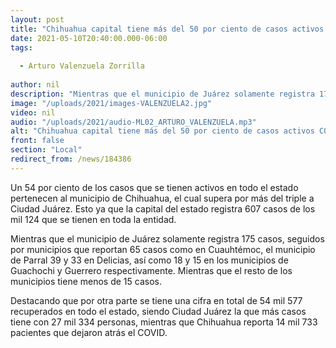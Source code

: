 ```yaml
---
layout: post
title: "Chihuahua capital tiene más del 50 por ciento de casos activos COVID "
date: 2021-05-10T20:40:00.000-06:00
tags:
  
  - Arturo Valenzuela Zorrilla
  
author: nil
description: "Mientras que el municipio de Juárez solamente registra 175 casos."
image: "/uploads/2021/images-VALENZUELA2.jpg"
video: nil
audio: "/uploads/2021/audio-ML02_ARTURO_VALENZUELA.mp3"
alt: "Chihuahua capital tiene más del 50 por ciento de casos activos COVID "
front: false
section: "Local"
redirect_from: /news/184386
---
```


Un 54 por ciento de los casos que se tienen activos en todo el estado pertenecen al municipio de Chihuahua, el cual supera por más del triple a Ciudad Juárez. Esto ya que la capital del estado registra 607 casos de los mil 124 que se tienen en toda la entidad.

Mientras que el municipio de Juárez solamente registra 175 casos, seguidos por municipios que reportan 65 casos como en Cuauhtémoc, el municipio de Parral 39 y 33 en Delicias, así como 18 y 15 en los municipios de Guachochi y Guerrero respectivamente. Mientras que el resto de los municipios tiene menos de 15 casos.

Destacando que por otra parte se tiene una cifra en total de 54 mil 577 recuperados en todo el estado, siendo Ciudad Juárez la que más casos tiene con 27 mil 334 personas, mientras que Chihuahua reporta 14 mil 733 pacientes que dejaron atrás el COVID.

